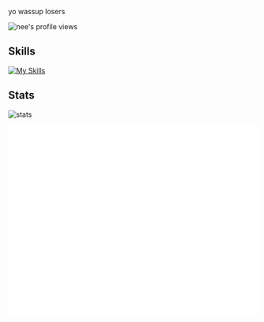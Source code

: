 <!--# HORRAY MY GITHUB ACTIONS ARE BACK!!!! 8/24/2024 9:55 AM PST-->

<p> yo wassup losers </p>
<p><img src="https://komarev.com/ghpvc/?username=Coding4Hours" alt="nee's profile views" width="125" height="25" /></p>


<h2>
Skills
</h2>	

[![My Skills](https://skillicons.dev/icons?i=html,css,js,ts,svelte,astro,nodejs,bun,flask,npm,pnpm,vite,maven,sqlite,supabase,firebase,git,github,githubactions,vercel,netlify,cloudflare,workers,vscode,vim,neovim,sublime,idea,eclipse,postman,replit,windows,linux,ubuntu,debian,kali,docker,discord,gmail,notion,md,stackoverflow,lua,bash,powershell,java)](https://skillicons.dev)


<h2>
  Stats
</h2>	
  <img alt="stats" src="https://github-readme-stats.vercel.app/api?username=Coding4Hours&count_private=true&show_icons=true"/>
<p>
<img src="/github-metrics.svg">
</p>

